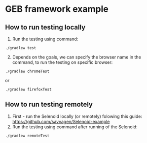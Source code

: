 # GEB framework example

## How to run testing locally

1. Run the testing using command:
```
./gradlew test
``` 
2. Depends on the goals, we can specify the browser name in the command, to run the testing on specific browser:
``` 
./gradlew chromeTest 
```
or
```
./gradlew firefoxTest 

```

## How to run testing remotely
1. First - run the Selenoid locally (or remotely) folowing this guide: https://github.com/savvagen/Selenoid-example
2. Run the testing using command after running of the Selenoid:
``` 
./gradlew remoteTest

```
